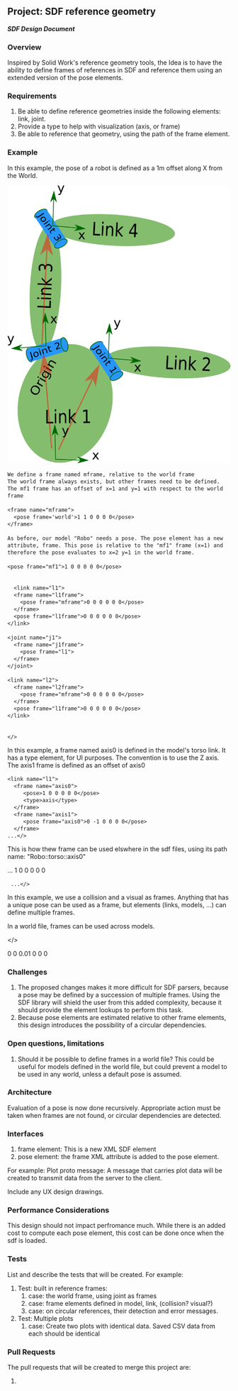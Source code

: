 ## Project: SDF reference geometry
***SDF Design Document***

### Overview

Inspired by Solid Work's reference geometry tools, the Idea is to have the ability to define frames of references in SDF and reference them using an extended version of the pose elements.


### Requirements

1. Be able to define reference geometries inside the following elements: link, joint.
1. Provide a type to help with visualization (axis, or frame)
1. Be able to reference that geometry, using the path of the frame element.

### Example

In this example, the pose of a robot is defined as a 1m offset along X from the World.

![kinematic chain](links.png)

<sdf version='1.x'>
  <model name="Robo">

    We define a frame named mframe, relative to the world frame
    The world frame always exists, but other frames need to be defined.
    The mf1 frame has an offset of x=1 and y=1 with respect to the world frame

    <frame name="mframe">
      <pose frame='world'>1 1 0 0 0 0</pose>
    </frame>

    As before, our model "Robo" needs a pose. The pose element has a new attribute, frame. This pose is relative to the "mf1" frame (x=1) and therefore the pose evaluates to x=2 y=1 in the world frame.

    <pose frame="mf1">1 0 0 0 0 0</pose>


      <link name="l1">
      <frame name="l1frame">
        <pose frame="mframe">0 0 0 0 0 0</pose>
      </frame>
      <pose frame="l1frame">0 0 0 0 0 0</pose>
    </link>

    <joint name="j1">
      <frame name="j1frame">
        <pose frame="l1">
      </frame>
    </joint>

    <link name="l2">
      <frame name="l2frame">
        <pose frame="mframe">0 0 0 0 0 0</pose>
      </frame>
      <pose frame="l1frame">0 0 0 0 0 0</pose>
    </link>


    </>




In this example, a frame named axis0 is defined in the model's torso link. It has a type element, for UI purposes. The convention is to use the Z axis. The axis1 frame is defined as an offset of axis0

<sdf version="1.5x">
  <model name="Robo">

    <link name="l1">
      <frame name="axis0">
         <pose>1 0 0 0 0 0</pose>
         <type>axis</type>
      </frame>
      <frame name="axis1">
         <pose frame="axis0">0 -1 0 0 0 0</pose>
      </frame>
    ...</>

This is how thew frame can be used elswhere in the sdf files, using its path name: "Robo::torso::axis0"


<sdf version="1.5x">
  <model name="Robo">
    ...
    <link name="arm0">
      <pose frame="Robo::torso::axis0">1 0 0 0 0 0</pose>

     ...</>


In this example, we use a collision and a visual as frames. Anything that has a unique pose can be used as a frame, but elements (links, models, ...) can define multiple frames.


<example missing>



In a world file, frames can be used across models.


<world>
  <frame "center">
  <frame "offense">
  <frame "defense" >


  <model name="Robo"></>

  <model name="Robo2">
    <pose frame='Robo::torso'>0 0 0.01 0 0 0</pose>
  </>


### Challenges

1. The proposed changes makes it more difficult for SDF parsers, because a pose may be defined by a succession of multiple frames. Using the SDF library will shield the user from this added complexity, because it should provide the element lookups to perform this task.
1. Because pose elements are estimated relative to other frame elements, this design introduces the possibility of a circular dependencies.

### Open questions, limitations

1. Should it be possible to define frames in a world file? This could be useful for models defined in the world file, but could prevent a model to be used in any world, unless a default pose is assumed.

### Architecture

Evaluation of a pose is now done recursively. Appropriate action must be taken when frames are not found, or circular dependencies are detected.


### Interfaces

1. frame element: This is a new XML SDF element
1. pose element: the frame XML attribute is added to the pose element.

For example:
Plot proto message: A message that carries plot data will be created to transmit data from the server to the client.

Include any UX design drawings.

### Performance Considerations

This design should not impact perfromance much. While there is an added cost to compute each pose element, this cost can be done once when the sdf is loaded.

### Tests
List and describe the tests that will be created. For example:

1. Test: built in reference frames:
    1. case: the world frame, using joint as frames
    1. case: frame elements defined in model, link, (collision? visual?)
    1. case: on circular references, their detection and error messages.
1. Test: Multiple plots
    1. case: Create two plots with identical data. Saved CSV data from each should be identical

### Pull Requests


The pull requests that will be created to merge this project are:

1.




